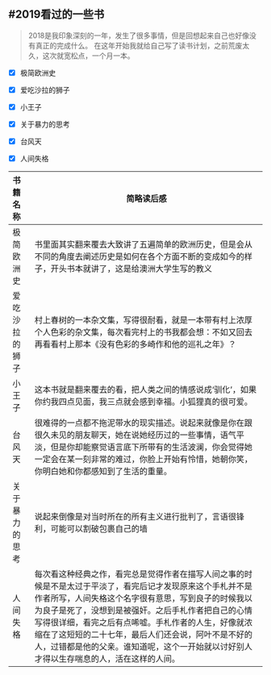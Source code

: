 
#2019看过的一些书
----
>2018是我印象深刻的一年，发生了很多事情，但是回想起来自己也好像没有真正的完成什么。
>在这年开始我就给自己写了读书计划，之前荒废太久，这次就宽松点，一个月一本。


+ [x] 极简欧洲史
+ [x] 爱吃沙拉的狮子
+ [x] 小王子
+ [x] 关于暴力的思考
+ [x] 台风天
+ [x] 人间失格


|  书籍名称      |  简略读后感  |
| :----------- | -------------|
| 极简欧洲史 | 书里面其实翻来覆去大致讲了五遍简单的欧洲历史，但是会从不同的角度去阐述历史是如何在各个方面不断的变成如今的样子，开头书本就讲了，这是给澳洲大学生写的教义
| 爱吃沙拉的狮子  | 村上春树的一本杂文集，写得很耐看，就是一本带有村上浓厚个人色彩的杂文集，每次看完村上的书我都会想：不如又回去再看看村上那本《没有色彩的多崎作和他的巡礼之年》？
| 小王子 | 这本书就是翻来覆去的看，把人类之间的情感说成‘驯化’，如果你约我四点见面，我三点就会感到幸福。小狐狸真的很可爱。
| 台风天 | 很难得的一点都不拖泥带水的现实描述。说起来就像是你在跟很久未见的朋友聊天，她在说她经历过的一些事情，语气平淡，但是你却能察觉语言底下所带有的生活波澜，你会觉得她一定会在某一刻非常的难过，你脸上开始有怜惜，她朝你笑，你明白她和你都感知到了生活的重量。
|关于暴力的思考| 说起来倒像是对当时所在的所有主义进行批判了，言语很锋利，可能可以割破包裹自己的墙
|人间失格|每次看这种经典之作，看完总是觉得作者在描写人间之事的时候是不是太过于平淡了，看完后记才发现原来这个手札并不是作者所写，人间失格这个名字很有意思，写到良子的时候我以为良子是死了，没想到是被强奸。之后手札作者把自己的心情写得很详细，看完之后有点唏嘘。手札作者的人生，好像就浓缩在了这短短的二十七年，最后人们还会说，阿叶不是不好的人，过错都是他的父亲。谁知道呢，这个一开始就以讨好别人才得以生存喘息的人，活在这样的人间。
